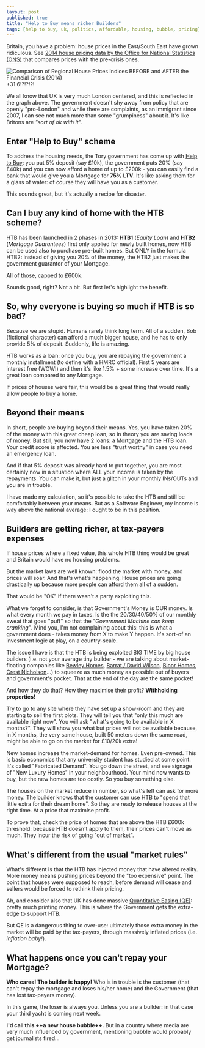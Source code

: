 ```yaml
---
layout: post
published: true
title: "Help to Buy means richer Builders"
tags: [help to buy, uk, politics, affordable, housing, bubble, pricing]
---
```


Britain, you have a problem: house prices in the East/South East have grown
ridiculous. See
[2014 house pricing data by the Office for National Statistics (ONS)](http://www.ons.gov.uk/ons/rel/hpi/house-price-index/april-2014/info-hpi-comparison.html) that compares prices
with the pre-crisis ones.

<div class="img">
    <img src="http://www.ons.gov.uk/ons/resources/hpifinal_tcm77-369630.png" alt="Comparison of Regional House Prices Indices BEFORE and AFTER the Financial Crisis (2014)">
    <span>+31.6!?!?!?!</span>
</div>

We all know that UK is very much London centered, and this is reflected in the
graph above. The government doesn't shy away from policy that are openly "pro-London"
and while there are complaints, as an immigrant since 2007, I can see not much
more than some "grumpiness" about it. It's like Britons are _"sort of ok with it"_.

## Enter "Help to Buy" scheme

To address the housing needs, the Tory government has come up with [Help to Buy](http://www.helptobuy.org.uk/): you put 5% deposit (say £10k), the government puts 20% (say £40k) and you can now afford a home of up to £200k - you can easily find a bank that would give you
a Mortgage for **75% LTV**. It's like asking them for a glass of water: of course
they will have you as a customer.

This sounds great, but it's actually a recipe for disaster.

## Can I buy any kind of home with the HTB scheme?

HTB has been launched in 2 phases in 2013: **HTB1** (_Equity Loan_) and **HTB2** (_Mortgage Guarantees_) first only applied for newly built homes,
now HTB can be used also to purchase pre-built homes. But ONLY in the formula HTB2:
instead of giving you 20% of the money, the HTB2 just makes the government guarantor
of your Mortgage.

All of those, capped to £600k.

Sounds good, right?
Not a bit. But first let's highlight the benefit.

## So, why everyone is buying so much if HTB is so bad?

Because we are stupid. Humans rarely think long term.
All of a sudden, Bob (fictional character) can afford a much bigger house, and he
has to only provide 5% of deposit. Suddenly, life is amazing.

HTB works as a loan: once you buy, you are repaying the government a monthly installment
(to define with a HMRC official). First 5 years are interest free (WOW!) and then
it's like 1.5% + some increase over time. It's a great loan compared to any Mortgage.

If prices of houses were fair, this would be a great thing that would really
allow people to buy a home.

## Beyond their means

In short, people are buying beyond their means.
Yes, you have taken 20% of the money with this great cheap loan, so in theory you
are saving loads of money. But still, you now have 2 loans: a Mortgage and the HTB loan.
Your credit score is affected. You are less "trust worthy" in case you need an emergency
loan.

And if that 5% deposit was already hard to put together, you are most certainly now
in a situation where ALL your income is taken by the repayments.
You can make it, but just a glitch in your monthly INs/OUTs and you are in trouble.

I have made my calculation, so it's possible to take the HTB and still be comfortably
between your means. But as a Software Engineer, my income is way above the national
average: I ought to be in this position.

## Builders are getting richer, at tax-payers expenses

If house prices where a fixed value, this whole HTB thing would be great and Britain
would have no housing problems.

But the market laws are well known: flood the market with money, and prices will soar.
And that's what's happening. House prices are going drastically up because more people
can afford them all of a sudden.

That would be "OK" if there wasn't a party exploiting this.

What we forget to consider, is that Government's Money is OUR money. Is what every
month we pay in taxes. Is the the 20/30/40/50% of our monthly sweat that goes "puff"
so that the _"Government Machine can keep cranking"_. Mind you, I'm not complaining
about this: this is what a government does - takes money from X to make Y happen.
It's sort-of an investment logic at play, on a country-scale.

The issue I have is that the HTB is being exploited BIG TIME by big house builders
(i.e. not your average tiny builder - we are talking about market-floating companies like
[Bewley Homes](http://www.bewley.co.uk/), [Barrat / David Wilson](http://www.barratthomes.co.uk/), [Bloor Homes](https://bloorhomes.com/), [Crest Nicholson](https://www.crestnicholson.com/)...)
to squeeze as much money as possible out of buyers and government's pocket. That
at the end of the day are the same pocket!

And how they do that? How they maximise their profit? **Withholding properties!**

Try to go to any site where they have set up a show-room and they are starting
to sell the first plots. They will tell you that "only this much are available right now".
You will ask "what's going to be available in X months?". They will show you what
but prices will not be available because, in X months, the very same house, built 50
meters down the same road, might be able to go on the market for £10/20k extra!

New homes increase the market-demand for homes. Even pre-owned. This is basic
economics that any university student has studied at some point. It's called
"Fabricated Demand". You go down the street, and see signage of "New Luxury Homes" in
your neighbourhood. Your mind now wants to buy, but the new homes are too costly.
So you buy something else.

The houses on the market reduce in number, so what's left can ask for more money.
The builder knows that the customer can use HTB to "spend that little extra for their
dream home". So they are ready to release houses at the right time. At a price that
maximise profit.

To prove that, check the price of homes that are above the HTB £600k threshold:
because HTB doesn't apply to them, their prices can't move as much. They incur the
risk of going "out of market".

## What's different from the usual "market rules"

What's different is that the HTB has injected money that have altered reality.
More money means pushing prices beyond the "too expensive" point. The point that
houses were supposed to reach, before demand will cease and sellers would be forced
to rethink their pricing.

Ah, and consider also that UK has done massive [Quantitative Easing (QE)](https://en.wikipedia.org/wiki/Quantitative_easing): pretty much printing money.
This is where the Government gets the extra-edge to support HTB.

But QE is a dangerous thing to over-use: ultimately those extra money in the market
will be paid by the tax-payers, through massively inflated prices (i.e. _inflation baby!_).

## What happens once you can't repay your Mortgage?

**Who cares! The builder is happy!** Who is in trouble is the customer (that can't
repay the mortgage and loses his/her home) and the Government (that has lost
tax-payers money).

In this game, the loser is always you.
Unless you are a builder: in that case your third yacht is coming next week.

**I'd call this ++a new house bubble++.** But in a country where media are very much influenced by
government, mentioning bubble would probably get journalists fired...

